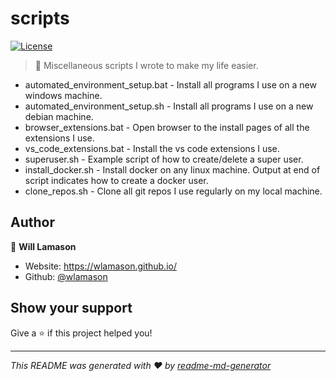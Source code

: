 # scripts
[![License](https://img.shields.io/badge/License-MIT-yellow.svg)](https://github.com/wlamason/scripts/blob/master/LICENSE)

> 💾 Miscellaneous scripts I wrote to make my life easier.

- automated_environment_setup.bat - Install all programs I use on a new windows machine.
- automated_environment_setup.sh - Install all programs I use on a new debian machine.
- browser_extensions.bat - Open browser to the install pages of all the extensions I use.
- vs_code_extensions.bat - Install the vs code extensions I use.
- superuser.sh - Example script of how to create/delete a super user.
- install_docker.sh - Install docker on any linux machine. Output at end of script indicates how to create a docker user.
- clone_repos.sh - Clone all git repos I use regularly on my local machine.

## Author

👤 **Will Lamason**

* Website: https://wlamason.github.io/
* Github: [@wlamason](https://github.com/wlamason)

## Show your support

Give a ⭐️ if this project helped you!

***
_This README was generated with ❤️ by [readme-md-generator](https://github.com/kefranabg/readme-md-generator)_